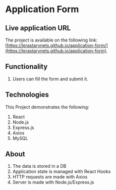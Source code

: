 # Application Form

## Live application URL

The project is available on the following link: [https://lerastarynets.github.io/application-form/](https://lerastarynets.github.io/application-form).

## Functionality

1. Users can fill the form and submit it.

## Technologies

This Project demonstrates the following:

1. React
2. Node.js
3. Express.js
4. Axios
5. MySQL

## About

1. The data is stored in a DB
2. Application state is managed with React Hooks
3. HTTP requests are made with Axios
4. Server is made with Node.js/Express.js
